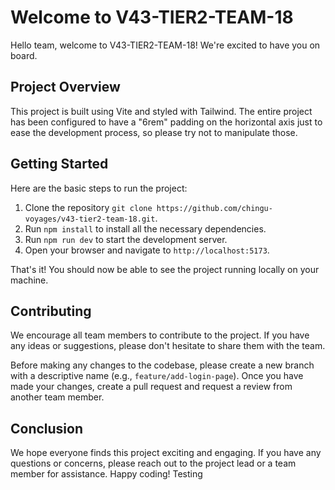 # Welcome to V43-TIER2-TEAM-18

Hello team, welcome to V43-TIER2-TEAM-18! We're excited to have you on board.

## Project Overview

This project is built using Vite and styled with Tailwind. The entire project has been configured to have a "6rem" padding on the horizontal axis just to ease the development process, so please try not to manipulate those.


## Getting Started

Here are the basic steps to run the project:

1. Clone the repository `git clone https://github.com/chingu-voyages/v43-tier2-team-18.git`.
2. Run `npm install` to install all the necessary dependencies.
3. Run `npm run dev` to start the development server.
4. Open your browser and navigate to `http://localhost:5173`.

That's it! You should now be able to see the project running locally on your machine.

## Contributing

We encourage all team members to contribute to the project. If you have any ideas or suggestions, please don't hesitate to share them with the team.

Before making any changes to the codebase, please create a new branch with a descriptive name (e.g., `feature/add-login-page`). Once you have made your changes, create a pull request and request a review from another team member.

## Conclusion

We hope everyone finds this project exciting and engaging. If you have any questions or concerns, please reach out to the project lead or a team member for assistance. Happy coding! Testing
